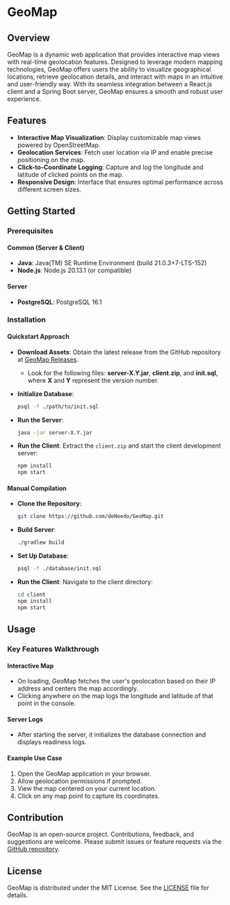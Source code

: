 
# GeoMap

## Overview
GeoMap is a dynamic web application that provides interactive map views with real-time geolocation features. Designed to leverage modern mapping technologies, GeoMap offers users the ability to visualize geographical locations, retrieve geolocation details, and interact with maps in an intuitive and user-friendly way. With its seamless integration between a React.js client and a Spring Boot server, GeoMap ensures a smooth and robust user experience.

## Features
- **Interactive Map Visualization**: Display customizable map views powered by OpenStreetMap.
- **Geolocation Services**: Fetch user location via IP and enable precise positioning on the map.
- **Click-to-Coordinate Logging**: Capture and log the longitude and latitude of clicked points on the map.
- **Responsive Design**: Interface that ensures optimal performance across different screen sizes.

## Getting Started

### Prerequisites

#### Common (Server & Client)
- **Java**: Java(TM) SE Runtime Environment (build 21.0.3+7-LTS-152)
- **Node.js**: Node.js 20.13.1 (or compatible)
  
#### Server
- **PostgreSQL**: PostgreSQL 16.1

### Installation

#### Quickstart Approach
- **Download Assets**: Obtain the latest release from the GitHub repository at [GeoMap Releases](https://github.com/deNeedo/GeoMap/releases/latest).
  - Look for the following files: **server-X.Y.jar**, **client.zip**, and **init.sql**, where **X** and **Y** represent the version number.

- **Initialize Database**:
  ```bash
  psql -f ./path/to/init.sql
  ```

- **Run the Server**:
  ```bash
  java -jar server-X.Y.jar
  ```

- **Run the Client**:
  Extract the `client.zip` and start the client development server:
  ```bash
  npm install
  npm start
  ```

#### Manual Compilation
- **Clone the Repository**:
  ```bash
  git clone https://github.com/deNeedo/GeoMap.git
  ```

- **Build Server**:
  ```bash
  ./gradlew build
  ```

- **Set Up Database**:
  ```bash
  psql -f ./database/init.sql
  ```

- **Run the Client**:
  Navigate to the client directory:
  ```bash
  cd client
  npm install
  npm start
  ```

## Usage

### Key Features Walkthrough

#### Interactive Map
- On loading, GeoMap fetches the user's geolocation based on their IP address and centers the map accordingly.
- Clicking anywhere on the map logs the longitude and latitude of that point in the console.

#### Server Logs
- After starting the server, it initializes the database connection and displays readiness logs.

#### Example Use Case
1. Open the GeoMap application in your browser.
2. Allow geolocation permissions if prompted.
3. View the map centered on your current location.
4. Click on any map point to capture its coordinates.

## Contribution
GeoMap is an open-source project. Contributions, feedback, and suggestions are welcome. Please submit issues or feature requests via the [GitHub repository](https://github.com/deNeedo/GeoMap).

## License
GeoMap is distributed under the MIT License. See the [LICENSE](https://github.com/deNeedo/GeoMap/blob/dev/LICENSE.md) file for details. 
